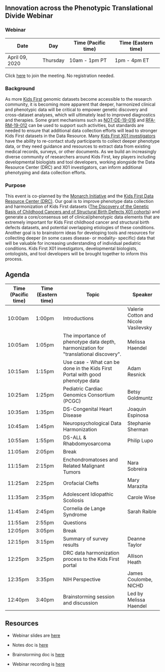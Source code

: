 
## Innovation across the Phenotypic Translational Divide Webinar

### Webinar 

Date | Day | Time (Pacific time) | Time (Eastern time)
-- | -- | -- | --
April 09, 2020 | Thursday | 10am - 1pm PT | 1pm - 4pm ET 

Click [here](https://nih.webex.com/webappng/sites/nih/meeting/info/157352692013890345?MTID=m8d781799d0c41672d57778a1144c9a22) to join the meeting. No registration needed.  


### Background

As more [Kids First](https://kidsfirstdrc.org/) genomic datasets become accessible to the research community, it is becoming more apparent that deeper, harmonized clinical and phenotypic data will be critical to empower genetic discovery and cross-dataset analyses, which will ultimately lead to improved diagnostics and therapies. 
Some grant mechanisms such as [NOT-DE-19-016](https://grants.nih.gov/grants/guide/notice-files/NOT-DE-19-016.html) and [RFA-RM-19-012](https://grants.nih.gov/grants/guide/rfa-files/RFA-RM-19-012.html) can be used to support such activities, but standards are needed to ensure that additional data collection efforts will lead to stronger Kids First datasets in the Data Resource. Many [Kids First X01 investigators](https://commonfund.nih.gov/kidsfirst/x01projects) have the ability to re-contact study participants to collect deeper phenotype data, or they need guidance and resources to extract data from existing medical records, surveys, or other documents. As we build an increasingly diverse community of researchers around Kids First, key players including developmental biologists and tool developers, working alongside the Data Resource Center (DRC) and X01 investigators, can inform additional phenotyping and data collection efforts. 

### Purpose

This event is co-planned by the [Monarch Initiative](https://monarchinitiative.org/) and the [Kids First Data Resource Center (DRC)](https://kidsfirstdrc.org/). Our goal is to improve phenotype data collection and harmonization of Kids First datasets ([The Discovery of the Genetic Basis of Childhood Cancers and of Structural Birth Defects X01 cohorts](https://commonfund.nih.gov/kidsfirst/x01projects)) and generate a core/consensus set of clinical/phenotypic data elements that are extremely important for Kids First childhood cancer and structural birth defects datasets, and potential overlapping etiologies of these conditions. Another goal is to brainstorm ideas for developing tools and resources for collecting deeper (in some cases disease- or modality- specific) data that will be valuable for increasing understanding of individual pediatric conditions. Kids First X01 investigators, developmental biologists, ontologists, and tool developers will be brought together to inform this process.  

## Agenda

Time (Pacific time) | Time (Eastern time) | Topic | Speaker
-- | -- | -- | -- 
10:00am | 1:00pm | Introductions | Valerie Cotton and Nicole Vasilevsky
10:05am | 1:05pm | The importance of phenotype data depth, harmonization for "translational discovery". | Melissa Haendel
10:15am | 1:15pm | Use case - What can be done in the Kids First Portal with good phenotype data | Adam Resnick
10:25am | 1:25pm | Pediatric Cardiac Genomics Consortium (PCGC) | Betsy Goldmuntz
10:35am | 1:35pm | DS-Congenital Heart Disease | Joaquin Espinosa
10:45am | 1:45pm | Neuropsychological Data Harmonization | Stephanie Sherman
10:55am | 1:55pm | DS-ALL & Rhabdomyosarcoma | Philip Lupo
11:05am | 2:05pm | Break 
11:15am | 2:15pm | Enchondromatoses and Related Malignant Tumors | Nara Sobreira
11:25am | 2:25pm | Orofacial Clefts | Mary Marazita
11:35am | 2:35pm | Adolescent Idiopathic Scoliosis | Carole Wise
11:45am | 2:45pm | Cornelia de Lange Syndrome | Sarah Raible
11:55am | 2:55pm | Questions
12:05pm | 3:05pm | Break
12:15pm | 3:15pm | Summary of survey results | Deanne Taylor
12:25pm | 3:25pm | DRC data harmonization process to the Kids First portal | Allison Heath
12:35pm | 3:35pm | NIH Perspective | James Coulombe, NICHD
12:40pm | 3:40pm | Brainstorming session and discussion | Led by Melissa Haendel

## Resources

- Webinar slides are [here](https://docs.google.com/presentation/d/1rJh6IQcVoPbSHOzZpxq7rC4qkU-VDx4d9XMu0F0udYI/edit#slide=id.p)  

- Notes doc is [here](https://docs.google.com/document/d/1BzBhIZARojcluwr_8UI5vdGlHbdMvRt2gFFmCWxLX9U/edit)  

- Brainstorming doc is [here](https://dotstorming.com/b/5e8e6215fab67d050a6064fb)  

- Webinar recording is [here](https://www.youtube.com/watch?v=qaJQdb4JKfU&amp=&feature=youtu.be)






